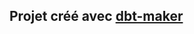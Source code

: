 **Projet créé avec [dbt-maker](https://github.com/TyData29/dbt-maker)**
---------------------------------------------------------------------------

